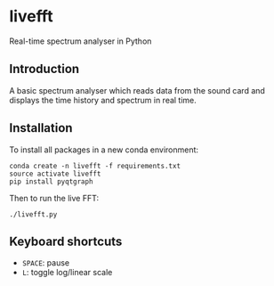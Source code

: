 livefft
=======

Real-time spectrum analyser in Python

Introduction
------------

A basic spectrum analyser which reads data from the sound card and
displays the time history and spectrum in real time.


Installation
------------

To install all packages in a new conda environment:

```
conda create -n livefft -f requirements.txt
source activate livefft
pip install pyqtgraph
```

Then to run the live FFT:

```
./livefft.py
```

Keyboard shortcuts
------------------

 - `SPACE`: pause
 - `L`: toggle log/linear scale
